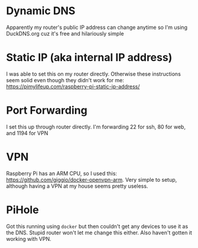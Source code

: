 
# Dynamic DNS
Apparently my router's public IP address can change anytime so I'm using DuckDNS.org cuz it's free and hilariously simple

# Static IP (aka internal IP address)
I was able to set this on my router directly. Otherwise these instructions seem solid even though they didn't work for me: https://pimylifeup.com/raspberry-pi-static-ip-address/

# Port Forwarding
I set this up through router directly. I'm forwarding 22 for ssh, 80 for web, and 1194 for VPN

# VPN

Raspberry Pi has an ARM CPU, so I used this: https://github.com/giggio/docker-openvpn-arm. Very simple to setup, although having a VPN at my house seems pretty useless.

# PiHole

Got this running using `docker` but then couldn't get any devices to use it as the DNS. Stupid router won't let me change this either. Also haven't gotten it working with VPN. 
